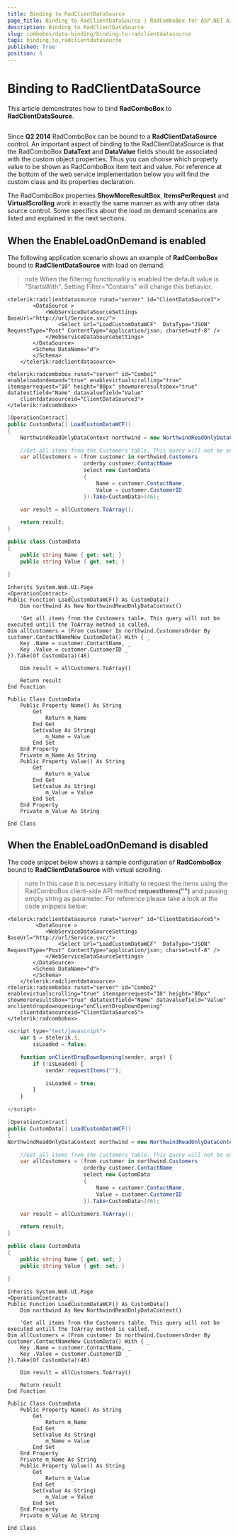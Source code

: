 ```yaml
---
title: Binding to RadClientDataSource
page_title: Binding to RadClientDataSource | RadComboBox for ASP.NET AJAX Documentation
description: Binding to RadClientDataSource
slug: combobox/data-binding/binding-to-radclientdatasource
tags: binding,to,radclientdatasource
published: True
position: 5
---
```


# Binding to RadClientDataSource



This article demonstrates how to bind **RadComboBox** to **RadClientDataSource**.

## 

Since **Q2 2014** RadComboBox can be bound to a **RadClientDataSource** control. An important aspect of binding to the RadClientDataSource is that the RadComboBox **DataText** and **DataValue** fields should be associated with the custom object properties. Thus you can choose which property value to be shown as RadComboBox item text and value. For reference at the bottom of the web service implementation below you will find the custom class and its properties declaration.

The RadComboBox properties **ShowMoreResultBox**, **ItemsPerRequest** and **VirtualScrolling** work in exactly the same manner as with any other data source control. Some specifics about the load on demand scenarios are listed and explained in the next sections.

## When the EnableLoadOnDemand is enabled

The following application scenario shows an example of **RadComboBox** bound to **RadClientDataSource** with load on demand.

>note When the filtering functionality is enabled the default value is "StartsWith". Setting Filter="Contains" will change this behavior.
>


````ASPNET
<telerik:radclientdatasource runat="server" id="ClientDataSource3">
		<DataSource >
			<WebServiceDataSourceSettings BaseUrl="http://url/Service.svc/">
				<Select Url="LoadCustomDataWCF"  DataType="JSON" RequestType="Post" ContentType="application/json; charset=utf-8" />
			</WebServiceDataSourceSettings>
		</DataSource>
		<Schema DataName="d">
		</Schema>
	</telerik:radclientdatasource>

<telerik:radcombobox runat="server" id="Combo1" enableloadondemand="true" enablevirtualscrolling="true" itemsperrequest="10" height="80px" showmoreresultsbox="true"  datatextfield="Name" datavaluefield="Value"
	clientdatasourceid="ClientDataSource3">
</telerik:radcombobox>
````





````C#
[OperationContract]
public CustomData[] LoadCustomDataWCF()
{
	NorthwindReadOnlyDataContext northwind = new NorthwindReadOnlyDataContext();

	//Get all items from the Customers table. This query will not be executed untill the ToArray method is called.
	var allCustomers = (from customer in northwind.Customers
						orderby customer.ContactName
						select new CustomData
						{
							Name = customer.ContactName,
							Value = customer.CustomerID
						}).Take<CustomData>(46);

	var result = allCustomers.ToArray();

	return result;
}

public class CustomData
{
	public string Name { get; set; }
	public string Value { get; set; }

}
````
````VB.NET
Inherits System.Web.UI.Page
<OperationContract> _
Public Function LoadCustomDataWCF() As CustomData()
	Dim northwind As New NorthwindReadOnlyDataContext()

	'Get all items from the Customers table. This query will not be executed untill the ToArray method is called.
Dim allCustomers = (From customer In northwind.CustomersOrder By customer.ContactNameNew CustomData() With { _
	Key .Name = customer.ContactName, _
	Key .Value = customer.CustomerID _
}).Take(Of CustomData)(46)

	Dim result = allCustomers.ToArray()

	Return result
End Function

Public Class CustomData
	Public Property Name() As String
		Get
			Return m_Name
		End Get
		Set(value As String)
			m_Name = Value
		End Set
	End Property
	Private m_Name As String
	Public Property Value() As String
		Get
			Return m_Value
		End Get
		Set(value As String)
			m_Value = Value
		End Set
	End Property
	Private m_Value As String

End Class
````



## When the EnableLoadOnDemand is disabled

The code snippet below shows a sample configuration of **RadComboBox** bound to **RadClientDataSource** with virtual scrolling.

>note In this case it is necessary initially to request the items using the RadComboBox client-side API method **requestItems("")** and passing empty string as parameter. For reference please take a look at the code snippets below:
>


````ASPNET
<telerik:radclientdatasource runat="server" id="ClientDataSource5">
		 <DataSource >
			<WebServiceDataSourceSettings BaseUrl="http://url/Service.svc/">
				<Select Url="LoadCustomDataWCF"  DataType="JSON" RequestType="Post" ContentType="application/json; charset=utf-8" />
			</WebServiceDataSourceSettings>
		</DataSource>
		<Schema DataName="d">
		</Schema>
	</telerik:radclientdatasource>
<telerik:radcombobox runat="server" id="Combo2" enablevirtualscrolling="true" itemsperrequest="10" height="80px" showmoreresultsbox="true" datatextfield="Name" datavaluefield="Value" onclientdropdownopening="onClientDropDownOpening"
	clientdatasourceid="ClientDataSource5">
</telerik:radcombobox>
````



````JavaScript
<script type="text/javascript">
	var $ = $telerik.$,
		isLoaded = false;

	function onClientDropDownOpening(sender, args) {
		if (!isLoaded) {
			sender.requestItems("");

			isLoaded = true;
		}
	}

</script>
````





````C#
[OperationContract]
public CustomData[] LoadCustomDataWCF()
{
NorthwindReadOnlyDataContext northwind = new NorthwindReadOnlyDataContext();

	//Get all items from the Customers table. This query will not be executed untill the ToArray method is called.
	var allCustomers = (from customer in northwind.Customers
						orderby customer.ContactName
						select new CustomData
						{
							Name = customer.ContactName,
							Value = customer.CustomerID
						}).Take<CustomData>(46);

	var result = allCustomers.ToArray();

	return result;
}

public class CustomData
{
	public string Name { get; set; }
	public string Value { get; set; }

}

````
````VB.NET
Inherits System.Web.UI.Page
<OperationContract> _
Public Function LoadCustomDataWCF() As CustomData()
	Dim northwind As New NorthwindReadOnlyDataContext()

	'Get all items from the Customers table. This query will not be executed untill the ToArray method is called.
Dim allCustomers = (From customer In northwind.CustomersOrder By customer.ContactNameNew CustomData() With { _
	Key .Name = customer.ContactName, _
	Key .Value = customer.CustomerID _
}).Take(Of CustomData)(46)

	Dim result = allCustomers.ToArray()

	Return result
End Function

Public Class CustomData
	Public Property Name() As String
		Get
			Return m_Name
		End Get
		Set(value As String)
			m_Name = Value
		End Set
	End Property
	Private m_Name As String
	Public Property Value() As String
		Get
			Return m_Value
		End Get
		Set(value As String)
			m_Value = Value
		End Set
	End Property
	Private m_Value As String

End Class

````


